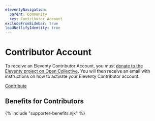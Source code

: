 ```yaml
---
eleventyNavigation:
  parent: Community
  key: Contributor Account
excludeFromSidebar: true
loadNetlifyIdentity: true
---
```


# Contributor Account

To receive an Eleventy Contributor Account, you must <a href="https://opencollective.com/11ty">donate to the Eleventy project on Open Collective</a>. You will then receive an email with instructions on how to activate your Eleventy Contributor account.

<div class="fl fl-nowrap" style="--fl-stackpoint: 30em">
  <div>
    <div data-netlify-identity-button class="investors-btn btn-primary btn-primary-sm benchnine rainbow-active rainbow-active-noanim"></div>
  </div>
  <div class="lo-maxgrow">
    <a href="https://opencollective.com/11ty" class="btn-primary btn-primary-sm benchnine rainbow-active rainbow-active-noanim elv-externalexempt investors-noauth">Contribute</a>
  </div>
</div>

## Benefits for Contributors

{% include "supporter-benefits.njk" %}
